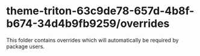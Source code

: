 # theme-triton-63c9de78-657d-4b8f-b674-34d4b9fb9259/overrides

This folder contains overrides which will automatically be required by package users.
